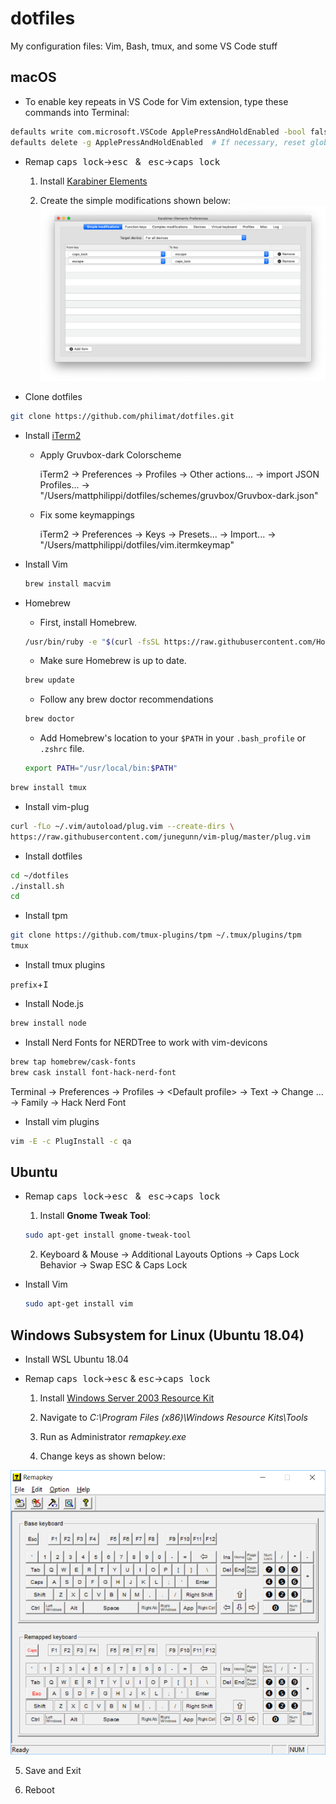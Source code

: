 
# dotfiles

My configuration files: Vim, Bash, tmux, and some VS Code stuff

## **macOS**  

- To enable key repeats in VS Code for Vim extension, type these commands into Terminal:  

```sh
defaults write com.microsoft.VSCode ApplePressAndHoldEnabled -bool false  
defaults delete -g ApplePressAndHoldEnabled  # If necessary, reset global default  
```

- Remap <kbd>caps lock</kbd>&rightarrow;<kbd>esc</kbd> &nbsp; &
 &nbsp; <kbd>esc</kbd>&rightarrow;<kbd>caps lock</kbd>  

  1. Install [Karabiner Elements](https://pqrs.org/osx/karabiner/)

  2. Create the simple modifications shown below:  
![](images/karabiner.png)  

- Clone dotfiles

```sh
git clone https://github.com/philimat/dotfiles.git
```

- Install [iTerm2](https://iterm2.com)

  - Apply Gruvbox-dark Colorscheme

    iTerm2 &rightarrow; Preferences &rightarrow; Profiles &rightarrow;
    Other actions... &rightarrow; import JSON Profiles... &rightarrow;
    "/Users/mattphilippi/dotfiles/schemes/gruvbox/Gruvbox-dark.json"

  - Fix some keymappings

    iTerm2 &rightarrow; Preferences &rightarrow; Keys &rightarrow;
    Presets... &rightarrow; Import... &rightarrow;
    "/Users/mattphilippi/dotfiles/vim.itermkeymap"

- Install Vim

  ```sh
  brew install macvim
  ```  

- Homebrew  

  - First, install Homebrew.  

  ```sh
  /usr/bin/ruby -e "$(curl -fsSL https://raw.githubusercontent.com/Homebrew/install/master/install)"
  ```  

  - Make sure Homebrew is up to date.  

  ```sh
  brew update
  ```  

  - Follow any brew doctor recommendations  

  ```sh
  brew doctor
  ```  

  - Add Homebrew's location to your `$PATH` in your `.bash_profile` or `.zshrc`
  file.  

  ```sh
  export PATH="/usr/local/bin:$PATH"
  ```  

```sh
brew install tmux
```

- Install vim-plug

```sh
curl -fLo ~/.vim/autoload/plug.vim --create-dirs \
https://raw.githubusercontent.com/junegunn/vim-plug/master/plug.vim
```

- Install dotfiles

```sh
cd ~/dotfiles
./install.sh
cd
```

- Install tpm

```sh
git clone https://github.com/tmux-plugins/tpm ~/.tmux/plugins/tpm
tmux
```

- Install tmux plugins

`prefix`+<kbd>I</kbd>  

- Install Node.js  

```sh
brew install node
```  

- Install Nerd Fonts for NERDTree to work with vim-devicons  

```sh
brew tap homebrew/cask-fonts
brew cask install font-hack-nerd-font
```

Terminal &rightarrow; Preferences &rightarrow; Profiles &rightarrow;
\<Default profile\> &rightarrow; Text &rightarrow; Change ... &rightarrow;
Family &rightarrow; Hack Nerd Font

- Install vim plugins

```sh
vim -E -c PlugInstall -c qa
```

## **Ubuntu**

- Remap <kbd>caps lock</kbd>&rightarrow;<kbd>esc</kbd> &nbsp; &
 &nbsp; <kbd>esc</kbd>&rightarrow;<kbd>caps lock</kbd>  

  1. Install **Gnome Tweak Tool**:  

    ```sh
    sudo apt-get install gnome-tweak-tool
    ```

  2. Keyboard & Mouse &rightarrow; Additional Layouts Options &rightarrow; Caps
  Lock Behavior &rightarrow; Swap ESC & Caps Lock

- Install Vim

  ```sh
  sudo apt-get install vim
  ```  

## **Windows Subsystem for Linux (Ubuntu 18.04)**

- Install WSL Ubuntu 18.04

- Remap <kbd>caps lock</kbd>&rightarrow;<kbd>esc</kbd> &
  <kbd>esc</kbd>&rightarrow;<kbd>caps lock</kbd>  

  1. Install [Windows Server 2003 Resource
     Kit](https://www.microsoft.com/en-us/download/details.aspx?id=17657) 

  2. Navigate to *C:\Program Files (x86)\Windows Resource Kits\Tools*

  3. Run as Administrator *remapkey.exe*

  4. Change keys as shown below:

![](images/remapkey.png)

  5. Save and Exit

  6. Reboot  

[w]:images/windows_icon.png
[l]:images/linux_icon.png
[m]:images/macOS_icon.png
